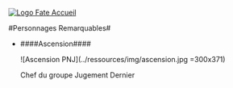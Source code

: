 [![Logo Fate Accueil](../ressources/img/power_fate.png)](../index.html)
<script type="text/javascript" src="../js/list.js"></script>

#Personnages Remarquables#

* ####Ascension####

  ![Ascension PNJ](../ressources/img/ascension.jpg =300x371)
  
  Chef du groupe Jugement Dernier
  